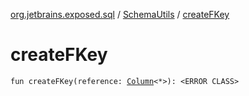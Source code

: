 [org.jetbrains.exposed.sql](../index.md) / [SchemaUtils](index.md) / [createFKey](.)

# createFKey

`fun createFKey(reference: `[`Column`](../-column/index.md)`<*>): <ERROR CLASS>`